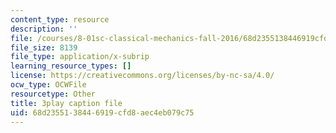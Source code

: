 ```yaml
---
content_type: resource
description: ''
file: /courses/8-01sc-classical-mechanics-fall-2016/68d2355138446919cfd8aec4eb079c75_2TZa151GC-0.srt
file_size: 8139
file_type: application/x-subrip
learning_resource_types: []
license: https://creativecommons.org/licenses/by-nc-sa/4.0/
ocw_type: OCWFile
resourcetype: Other
title: 3play caption file
uid: 68d23551-3844-6919-cfd8-aec4eb079c75
---
```

